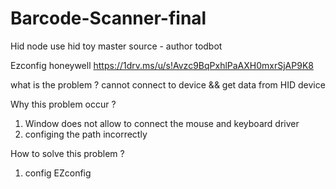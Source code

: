 # Barcode-Scanner-final


Hid node
use hid toy master source - author todbot


Ezconfig honeywell
https://1drv.ms/u/s!Avzc9BqPxhlPaAXH0mxrSjAP9K8


what is the problem ? 
cannot connect to device && get data from HID device 

Why this problem occur ?
1. Window does not allow to connect the mouse and keyboard driver
2. configing the path incorrectly

How to solve this problem ?
1. config EZconfig
